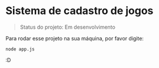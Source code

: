 <h1>Sistema de cadastro de jogos</h1>

> Status do projeto: Em desenvolvimento

Para rodar esse projeto na sua máquina, por favor digite:

```
node app.js
```

:D